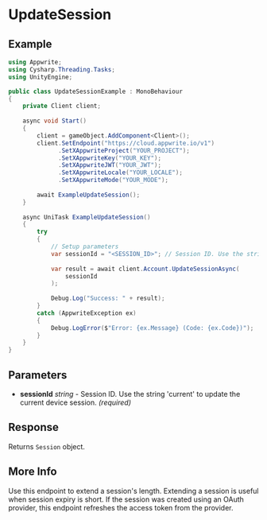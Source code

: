 # UpdateSession

## Example

```csharp
using Appwrite;
using Cysharp.Threading.Tasks;
using UnityEngine;

public class UpdateSessionExample : MonoBehaviour
{
    private Client client;
    
    async void Start()
    {
        client = gameObject.AddComponent<Client>();
        client.SetEndpoint("https://cloud.appwrite.io/v1")
              .SetXAppwriteProject("YOUR_PROJECT");
              .SetXAppwriteKey("YOUR_KEY");
              .SetXAppwriteJWT("YOUR_JWT");
              .SetXAppwriteLocale("YOUR_LOCALE");
              .SetXAppwriteMode("YOUR_MODE");
        
        await ExampleUpdateSession();
    }
    
    async UniTask ExampleUpdateSession()
    {
        try
        {
            // Setup parameters
            var sessionId = "<SESSION_ID>"; // Session ID. Use the string &#039;current&#039; to update the current device session.
            
            var result = await client.Account.UpdateSessionAsync(
                sessionId
            );
            
            Debug.Log("Success: " + result);
        }
        catch (AppwriteException ex)
        {
            Debug.LogError($"Error: {ex.Message} (Code: {ex.Code})");
        }
    }
}
```

## Parameters

- **sessionId** *string* - Session ID. Use the string &#039;current&#039; to update the current device session. *(required)*

## Response

Returns `Session` object.
## More Info

Use this endpoint to extend a session&#039;s length. Extending a session is useful when session expiry is short. If the session was created using an OAuth provider, this endpoint refreshes the access token from the provider.
